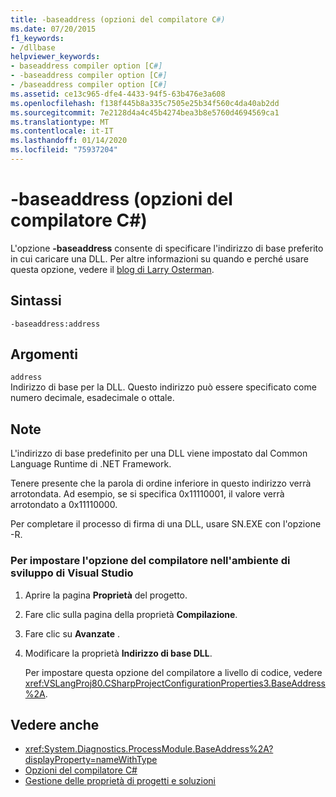 ```yaml
---
title: -baseaddress (opzioni del compilatore C#)
ms.date: 07/20/2015
f1_keywords:
- /dllbase
helpviewer_keywords:
- baseaddress compiler option [C#]
- -baseaddress compiler option [C#]
- /baseaddress compiler option [C#]
ms.assetid: ce13c965-dfe4-4433-94f5-63b476e3a608
ms.openlocfilehash: f138f445b8a335c7505e25b34f560c4da40ab2dd
ms.sourcegitcommit: 7e2128d4a4c45b4274bea3b8e5760d4694569ca1
ms.translationtype: MT
ms.contentlocale: it-IT
ms.lasthandoff: 01/14/2020
ms.locfileid: "75937204"
---
```

# <a name="-baseaddress-c-compiler-options"></a>-baseaddress (opzioni del compilatore C#)
L'opzione **-baseaddress** consente di specificare l'indirizzo di base preferito in cui caricare una DLL. Per altre informazioni su quando e perché usare questa opzione, vedere il [blog di Larry Osterman](https://docs.microsoft.com/archive/blogs/larryosterman/why-should-i-even-bother-to-use-dlls-in-my-system).  
  
## <a name="syntax"></a>Sintassi  
  
```console  
-baseaddress:address  
```  
  
## <a name="arguments"></a>Argomenti  
 `address`  
 Indirizzo di base per la DLL. Questo indirizzo può essere specificato come numero decimale, esadecimale o ottale.  
  
## <a name="remarks"></a>Note  
 L'indirizzo di base predefinito per una DLL viene impostato dal Common Language Runtime di .NET Framework.  
  
 Tenere presente che la parola di ordine inferiore in questo indirizzo verrà arrotondata. Ad esempio, se si specifica 0x11110001, il valore verrà arrotondato a 0x11110000.  
  
 Per completare il processo di firma di una DLL, usare SN.EXE con l'opzione -R.  
  
### <a name="to-set-this-compiler-option-in-the-visual-studio-development-environment"></a>Per impostare l'opzione del compilatore nell'ambiente di sviluppo di Visual Studio  
  
1. Aprire la pagina **Proprietà** del progetto.  
  
2. Fare clic sulla pagina della proprietà **Compilazione**.  
  
3. Fare clic su **Avanzate** .  
  
4. Modificare la proprietà **Indirizzo di base DLL**.  
  
     Per impostare questa opzione del compilatore a livello di codice, vedere <xref:VSLangProj80.CSharpProjectConfigurationProperties3.BaseAddress%2A>.  
  
## <a name="see-also"></a>Vedere anche

- <xref:System.Diagnostics.ProcessModule.BaseAddress%2A?displayProperty=nameWithType>
- [Opzioni del compilatore C#](./index.md)
- [Gestione delle proprietà di progetti e soluzioni](/visualstudio/ide/managing-project-and-solution-properties)
